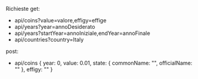 Richieste get:
- api/coins?value=valore,effigy=effige
- api/years?year=annoDesiderato
- api/years?startYear=annoIniziale,endYear=annoFinale
- api/countries?country=Italy

post:
- api/coins
{
year: 0,
value: 0.01,
state: {
	commonName: "",
	officialName: ""
},
effigy: ""
}